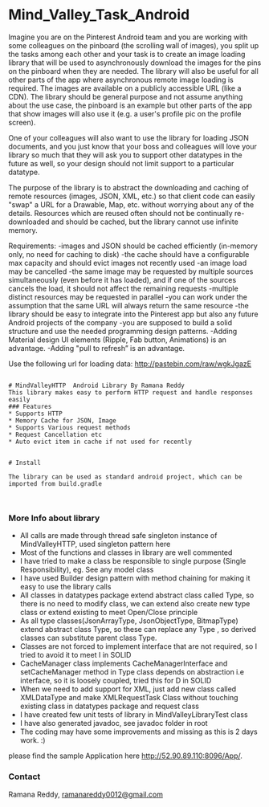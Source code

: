 # Mind_Valley_Task_Android

Imagine you are on the Pinterest Android team and you are working with some colleagues on the pinboard (the scrolling wall of images), you split up the tasks among each other and your task is to create an image loading library that will be used to asynchronously download the images for the pins on the pinboard when they are needed. The library will also be useful for all
other parts of the app where asynchronous remote image loading is required. The images are 
available on a publicly accessible URL (like a CDN). The library should be general purpose and
not assume anything about the use case, the pinboard is an example but other parts of the app that show images will also use it (e.g. a user's profile pic on the profile screen).
 
One of your colleagues will also want to use the library for loading JSON documents, and you
just know that your boss and colleagues will love your library so much that they will ask you 
to support other datatypes in the future as well, so your design should not limit support to a particular datatype.
 
The purpose of the library is to abstract the downloading and caching of remote resources (images, JSON, XML, etc.) so that client code can easily "swap" a URL for a Drawable, Map, etc. without worrying about any of the details. Resources which are reused often should not be continually re-downloaded and should be cached, but the library cannot use infinite memory.
 
Requirements:
-images and JSON should be cached efficiently (in-memory only, no need for caching to disk)
-the cache should have a configurable max capacity and should evict images not recently used
-an image load may be cancelled
-the same image may be requested by multiple sources simultaneously (even before it has loaded), and if one of the sources cancels the load, it should not affect the remaining requests
-multiple distinct resources may be requested in parallel
-you can work under the assumption that the same URL will always return the same resource
-the library should be easy to integrate into the Pinterest app but also any future Android projects of the company
-you are supposed to build a solid structure and use the needed programming design patterns.
-Adding Material design UI elements (Ripple, Fab button, Animations) is an advantage.
-Adding "pull to refresh” is an advantage.



Use the following url for loading data: http://pastebin.com/raw/wgkJgazE
```

# MindValleyHTTP  Android Library By Ramana Reddy
This library makes easy to perform HTTP request and handle responses easily
### Features
* Supports HTTP
* Memory Cache for JSON, Image
* Supports Various request methods
* Request Cancellation etc
* Auto evict item in cache if not used for recently


# Install

The library can be used as standard android project, which can be imported from build.gradle



```

### More Info about library
* All calls are made through thread safe singleton instance of MindValleyHTTP, used singleton pattern here
* Most of the functions and classes in library are well commented
* I have tried to make a class be responsible to single purpose (Single Responsibility), eg. See any model class
* I have used Builder design pattern with method chaining for making it easy to use the library calls
* All  classes in datatypes package extend abstract class called Type, so there is no need to modify class, we can extend also create new type class or extend existing to meet Open/Close principle
* As all type classes(JsonArrayType, JsonObjectType, BitmapType) extend abstract class Type, so these can replace any Type , so derived classes can substitute parent class Type.
* Classes are not forced to implement interface that are not required, so I tried to avoid it to meet I in SOLID
* CacheManager class implements CacheManagerInterface and setCacheManager method in Type class depends on abstraction i.e interface, so it is loosely coupled, tried this for D in SOLID
* When we need to add support for XML, just add new class called XMLDataType and make XMLRequestTask Class without touching existing class in datatypes package and request class
* I have created few unit tests of library in MindValleyLibraryTest class
* I have also generated javadoc, see javadoc folder in root 
* The coding may have some improvements and missing as this is 2 days work. :) 

please find the sample Application here http://52.90.89.110:8096/App/.

### Contact
Ramana Reddy,
ramanareddy0012@gmail.com

